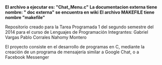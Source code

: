 **El archivo a ejecutar es:  "Chat_Menu.c"**
**La documentacion externa tiene nombre: " doc externa" se encuentra en wiki**
**El archivo MAKEFILE tiene nombre "makefile"**

Repositorio creado para la Tarea Programada 1 del segundo semestre del 2014 para el curso de Lenguajes de Programación
Integrantes: 
              Gabriel Vargas
              Pablo Corrales
              Nahomy Montero
              
El proyecto consiste en el desarrollo de programas en C, mediante la creación de un programa de mensajería similar a Google Chat, o a Facebook Messenger
